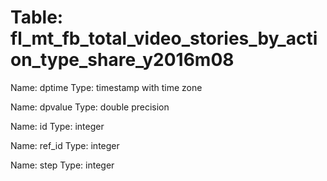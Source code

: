 Table: fl_mt_fb_total_video_stories_by_action_type_share_y2016m08
=================================================================

Name: dptime
Type: timestamp with time zone

Name: dpvalue
Type: double precision

Name: id
Type: integer

Name: ref_id
Type: integer

Name: step
Type: integer

